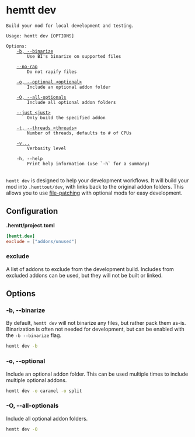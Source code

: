 # hemtt dev

<pre><code>Build your mod for local development and testing.

Usage: hemtt dev [OPTIONS]

Options:
    <a href="#-b---binarize">-b, --binarize</a>
        Use BI's binarize on supported files
        
    <a href="build.md#--no-rap">--no-rap</a>
        Do not rapify files

    <a href="#-o---optional">-o, --optional &lt;optional&gt;</a>
        Include an optional addon folder

    <a href="#-o---all-optionals">-O, --all-optionals</a>
        Include all optional addon folders

    <a href="index.md#--just">--just &lt;just&gt;</a>
        Only build the specified addon

    <a href="index.md#-t---threads">-t, --threads &lt;threads&gt;</a>
        Number of threads, defaults to # of CPUs

    <a href="index.md#-v">-v...</a>
        Verbosity level

    -h, --help
        Print help information (use `-h` for a summary)
</code>
</pre>

`hemtt dev` is designed to help your development workflows. It will build your mod into `.hemttout/dev`, with links back to the original addon folders. This allows you to use [file-patching](#file-patching) with optional mods for easy development.

## Configuration

**.hemtt/project.toml**

```toml
[hemtt.dev]
exclude = ["addons/unused"]
```

### exclude

A list of addons to exclude from the development build. Includes from excluded addons can be used, but they will not be built or linked.

## Options

### -b, --binarize

By default, `hemtt dev` will not binarize any files, but rather pack them as-is. Binarization is often not needed for development, but can be enabled with the `-b --binarize` flag.

```bash
hemtt dev -b
```

### -o, --optional <optional>

Include an optional addon folder. This can be used multiple times to include multiple optional addons.

```bash
hemtt dev -o caramel -o split
```

### -O, --all-optionals

Include all optional addon folders.

```bash
hemtt dev -O
```
